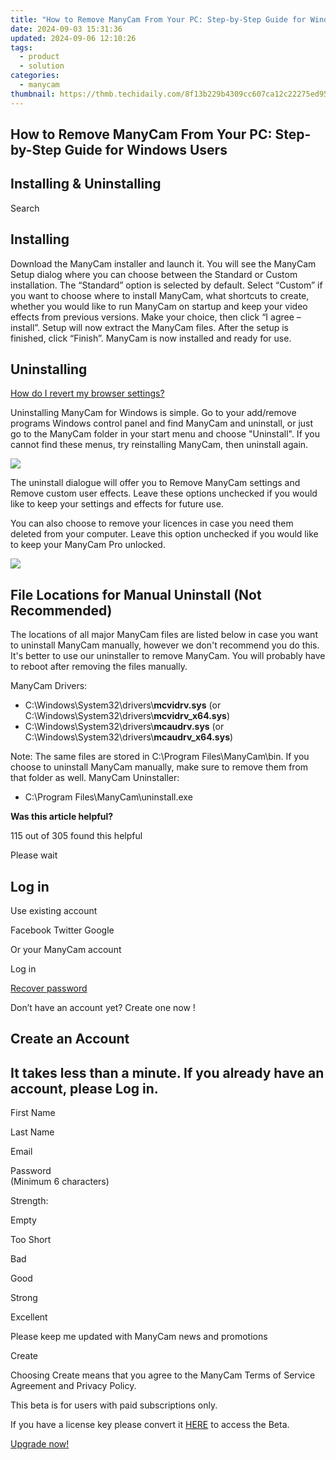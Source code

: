 ```yaml
---
title: "How to Remove ManyCam From Your PC: Step-by-Step Guide for Windows Users"
date: 2024-09-03 15:31:36
updated: 2024-09-06 12:10:26
tags:
  - product
  - solution
categories:
  - manycam
thumbnail: https://thmb.techidaily.com/8f13b229b4309cc607ca12c22275ed95f06f33bc5a9a2ad4f10fdb3f8f16d4fd.jpeg
---
```


## How to Remove ManyCam From Your PC: Step-by-Step Guide for Windows Users

## Installing & Uninstalling

Search 

## Installing

Download the ManyCam installer and launch it. You will see the ManyCam Setup dialog where you can choose between the Standard or Custom installation. The “Standard” option is selected by default. Select “Custom” if you want to choose where to install ManyCam, what shortcuts to create, whether you would like to run ManyCam on startup and keep your video effects from previous versions. Make your choice, then click “I agree – install”. Setup will now extract the ManyCam files. After the setup is finished, click “Finish”. ManyCam is now installed and ready for use.

## Uninstalling

[How do I revert my browser settings?](https://tools.techidaily.com/manycam/products/)

Uninstalling ManyCam for Windows is simple. Go to your add/remove programs Windows control panel and find ManyCam and uninstall, or just go to the ManyCam folder in your start menu and choose "Uninstall". If you cannot find these menus, try reinstalling ManyCam, then uninstall again.

![](https://manycam.com/build/images/manual/uninstall/win1.png?v=12bc9fcf9a) 

The uninstall dialogue will offer you to Remove ManyCam settings and Remove custom user effects. Leave these options unchecked if you would like to keep your settings and effects for future use.

You can also choose to remove your licences in case you need them deleted from your computer. Leave this option unchecked if you would like to keep your ManyCam Pro unlocked.

![](https://manycam.com/build/images/manual/uninstall/win2.jpg?v=6b9b14ac73) 

## File Locations for Manual Uninstall (Not Recommended)

The locations of all major ManyCam files are listed below in case you want to uninstall ManyCam manually, however we don't recommend you do this. It's better to use our uninstaller to remove ManyCam. You will probably have to reboot after removing the files manually.

ManyCam Drivers:

* C:\\Windows\\System32\\drivers\\**mcvidrv.sys** (or C:\\Windows\\System32\\drivers\\**mcvidrv\_x64.sys**)
* C:\\Windows\\System32\\drivers\\**mcaudrv.sys** (or C:\\Windows\\System32\\drivers\\**mcaudrv\_x64.sys**)

Note: The same files are stored in C:\\Program Files\\ManyCam\\bin. If you choose to uninstall ManyCam manually, make sure to remove them from that folder as well. ManyCam Uninstaller:

* C:\\Program Files\\ManyCam\\uninstall.exe

**Was this article helpful?** 

115 out of 305 found this helpful 

  
Please wait 

## Log in

Use existing account

Facebook Twitter Google 

Or your ManyCam account

Log in 

[Recover password](https://tools.techidaily.com/manycam/products/) 

 Don’t have an account yet? Create one now ! 

## Create an Account

## It takes less than a minute. If you already have an account, please Log in.

First Name 

Last Name 

Email 

Password  
(Minimum 6 characters) 

Strength: 

Empty

Too Short

Bad

Good

Strong

Excellent

Please keep me updated with ManyCam news and promotions 

Create 

Choosing Create means that you agree to the ManyCam Terms of Service Agreement and Privacy Policy.

This beta is for users with paid subscriptions only.

If you have a license key please convert it [HERE](https://tools.techidaily.com/manycam/products/) to access the Beta.

[Upgrade now!](https://tools.techidaily.com/manycam/products/)

<ins class="adsbygoogle"
     style="display:block"
     data-ad-format="autorelaxed"
     data-ad-client="ca-pub-7571918770474297"
     data-ad-slot="1223367746"></ins>



<ins class="adsbygoogle"
     style="display:block"
     data-ad-client="ca-pub-7571918770474297"
     data-ad-slot="8358498916"
     data-ad-format="auto"
     data-full-width-responsive="true"></ins>
